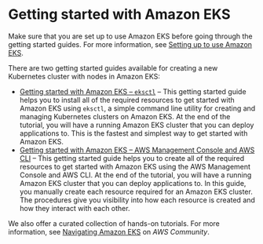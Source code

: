 # Getting started with Amazon EKS<a name="getting-started"></a>

Make sure that you are set up to use Amazon EKS before going through the getting started guides\. For more information, see [Setting up to use Amazon EKS](setting-up.md)\.

There are two getting started guides available for creating a new Kubernetes cluster with nodes in Amazon EKS:
+ [Getting started with Amazon EKS – `eksctl`](getting-started-eksctl.md) – This getting started guide helps you to install all of the required resources to get started with Amazon EKS using `eksctl`, a simple command line utility for creating and managing Kubernetes clusters on Amazon EKS\. At the end of the tutorial, you will have a running Amazon EKS cluster that you can deploy applications to\. This is the fastest and simplest way to get started with Amazon EKS\.
+ [Getting started with Amazon EKS – AWS Management Console and AWS CLI](getting-started-console.md) – This getting started guide helps you to create all of the required resources to get started with Amazon EKS using the AWS Management Console and AWS CLI\. At the end of the tutorial, you will have a running Amazon EKS cluster that you can deploy applications to\. In this guide, you manually create each resource required for an Amazon EKS cluster\. The procedures give you visibility into how each resource is created and how they interact with each other\.

We also offer a curated collection of hands\-on tutorials\. For more information, see [Navigating Amazon EKS]() on *AWS Community*\.